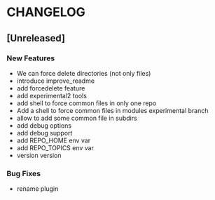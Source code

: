 # CHANGELOG


## [Unreleased]

### New Features
- We can force delete directories (not only files)
- introduce improve_readme
- add forcedelete feature
- add experimental2 tools
- add shell to force common files in only one repo
- Add a shell to force common files in modules experimental branch
- allow to add some common file in subdirs
- add debug options
- add debug support
- add REPO_HOME env var
- add REPO_TOPICS env var
- version version


### Bug Fixes
- rename plugin





